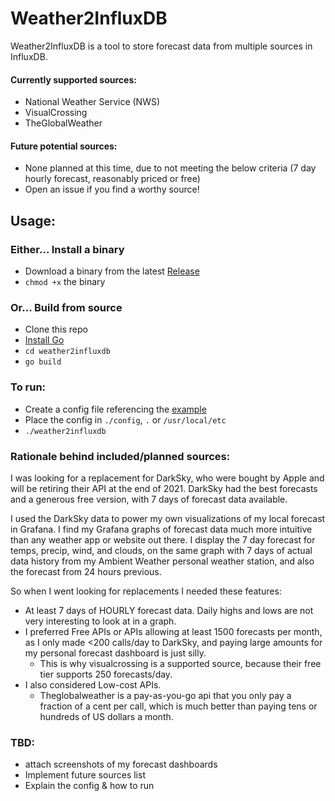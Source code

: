 # Weather2InfluxDB

Weather2InfluxDB is a tool to store forecast data from multiple
sources in InfluxDB.

#### Currently supported sources:
- National Weather Service (NWS)
- VisualCrossing
- TheGlobalWeather

#### Future potential sources:
- None planned at this time, due to not meeting the below
criteria (7 day hourly forecast, reasonably priced or free)
- Open an issue if you find a worthy source!

## Usage:

### Either... Install a binary
- Download a binary from the latest [Release][release]
- `chmod +x` the binary

### Or... Build from source
- Clone this repo
- [Install Go][install-go]
- `cd weather2influxdb`
- `go build`

### To run:
- Create a config file referencing the [example][config-example]
- Place the config in `./config`, `.` or `/usr/local/etc`
- `./weather2influxdb`

### Rationale behind included/planned sources:
I was looking for a replacement for DarkSky, who were bought by
Apple and will be retiring their API at the end of 2021.
DarkSky had the best forecasts and a generous free version,
with 7 days of forecast data available.

I used the DarkSky data to power my own visualizations of my
local forecast in Grafana. I find my Grafana graphs of forecast
data much more intuitive than any weather app or website out there.
I display the 7 day forecast for temps, precip, wind, and clouds,
on the same graph with 7 days of actual data history from my
Ambient Weather personal weather station, and also the forecast
from 24 hours previous.

So when I went looking for replacements I needed these features:
- At least 7 days of HOURLY forecast data. Daily highs and lows
are not very interesting to look at in a graph.
- I preferred Free APIs or APIs allowing at least 1500 forecasts
per month, as I only made <200 calls/day to DarkSky, and paying
large amounts for my personal forecast dashboard is just silly.
    - This is why visualcrossing is a supported source,
    because their free tier supports 250 forecasts/day.
- I also considered Low-cost APIs.
    - Theglobalweather is a pay-as-you-go api that you only pay 
    a fraction of a cent per call, which is much better than paying
    tens or hundreds of US dollars a month.

### TBD:
- attach screenshots of my forecast dashboards
- Implement future sources list
- Explain the config & how to run

[release]: https://github.com/tedpearson/weather2influxdb/releases
[config-example]: https://github.com/tedpearson/weather2influxdb/blob/master/config/weather2influxdb.example.yaml
[install-go]: https://golang.org/dl/